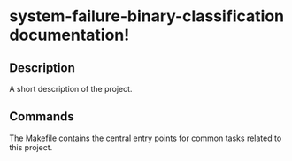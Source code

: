 # system-failure-binary-classification documentation!

## Description

A short description of the project.

## Commands

The Makefile contains the central entry points for common tasks related to this project.
